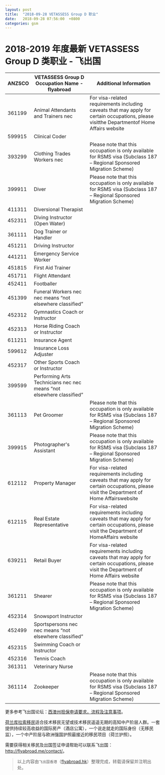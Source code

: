 ```yaml
---
layout: post
title:  "2018-09-28 VETASSESS Group D 职业​"
date:   2018-09-28 07:56:00  +0800
categories: gsm
---
```


# 2018-2019 年度最新 VETASSESS Group D 类职业 - 飞出国

ANZSCO | VETASSESS Group D Occupation Name - flyabroad | Additional Information
------ | --------- | -------
361199 | Animal Attendants and Trainers nec | For visa-related requirements including caveats that may apply for certain occupations, please visitthe Departmentof Home Affairs website
599915 | Clinical Coder
393299 | Clothing Trades Workers nec | Please note that this occupation is only available for RSMS visa (Subclass 187 – Regional Sponsored Migration Scheme)
399911 | Diver | Please note that this occupation is only available for RSMS visa (Subclass 187 – Regional Sponsored Migration Scheme)
411311 | Diversional Therapist
452311 | Diving Instructor (Open Water)
361111 | Dog Trainer or Handler
451211 | Driving Instructor
441211 | Emergency Service Worker
451815 | First Aid Trainer
451711 | Flight Attendant
452411 | Footballer
451399 | Funeral Workers nec nec means “not elsewhere classified”
452312 | Gymnastics Coach or Instructor
452313 | Horse Riding Coach or Instructor
611211 | Insurance Agent
599612 | Insurance Loss Adjuster
452317 | Other Sports Coach or Instructor
399599 | Performing Arts Technicians nec nec means “not elsewhere classified”
361113 | Pet Groomer | Please note that this occupation is only available for RSMS visa (Subclass 187 – Regional Sponsored Migration Scheme)
399915 | Photographer's Assistant | Please note that this occupation is only available for RSMS visa (Subclass 187 – Regional Sponsored Migration Scheme)
612112 | Property Manager | For visa-related requirements including caveats that may apply for certain occupations, please visit the Department of Home Affairswebsite
612115 | Real Estate Representative | For visa-related requirements including caveats that may apply for certain occupations, please visit the Department of HomeAffairs website
639211 | Retail Buyer | For visa-related requirements including caveats that may apply for certain occupations, please visit the Department of Home Affairs website
361211 | Shearer | Please note that this occupation is only available for RSMS visa (Subclass 187 – Regional Sponsored Migration Scheme)
452314 | Snowsport Instructor
452499 | Sportspersons nec nec means “not elsewhere classified”
452315 | Swimming Coach or Instructor
452316 | Tennis Coach
361311 | Veterinary Nurse
361114 | Zookeeper | Please note that this occupation is only available for RSMS visa (Subclass 187 – Regional Sponsored Migration Scheme)

更多参考飞出国论坛：[西澳州担保申请要求，流程及注意事项](http://bbs.fcgvisa.com/t/skilled-migration-western-australia/2810)。 

[荷兰库拉索移民](http://www.flyabroad.hk/curacao)适合技术移民无望或技术移民遥遥无期的高知中产阶层人群。一套提供持续较高收益的国际房产（酒店公寓），一个说走就走的国际身份（无移民监），一个中产阶层与欧洲强国护照最接近的移民项目（荷兰护照）。

需要获得相关移民及出国签证申请帮助可以联系飞出国： <a href="http://flyabroad.me/contact" target="_blank">http://flyabroad.me/contact/</a>。

> 以上内容由`飞出国香港`（<a href="http://flyabroad.hk/" target="_blank">flyabroad.hk</a>）整理完成，转载请保留并注明出处。
